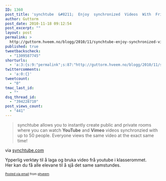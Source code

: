 ```yaml
---
ID: 1360
post_title: 'synchtube  &#8211;  Enjoy  synchronized  Videos  With  Friends'
author: Guttorm
post_date: 2010-11-18 09:12:54
post_excerpt: ""
layout: post
permalink: >
  http://guttorm.hveem.no/blogg/2010/11/synchtube-enjoy-synchronized-videos-with-friends/
published: true
tweetbackscheck:
  - "1309587745"
shorturls:
  - 'a:3:{s:9:"permalink";s:87:"http://guttorm.hveem.no/blogg/2010/11/synchtube-enjoy-synchronized-videos-with-friends/";s:7:"tinyurl";s:26:"http://tinyurl.com/5tvs2ut";s:4:"isgd";s:19:"http://is.gd/XALTvG";}'
twittercomments:
  - 'a:0:{}'
tweetcount:
  - "0"
tmac_last_id:
  - ""
dsq_thread_id:
  - "394228710"
post_views_count:
  - "441"
---
```

<div class='posterous_autopost'><div class="posterous_bookmarklet_entry"> <blockquote class="posterous_long_quote">synchtube allows you to instantly create public and private rooms where you can watch <b>YouTube</b> and <b>Vimeo</b> videos synchronzied with up to 50 people. Everyone views the same video at the exact same time!</blockquote>    <div class="posterous_quote_citation">via <a href="http://www.synchtube.com/">synchtube.com</a></div> <p>Ypperlig verktøy til å laga og bruka video frå youtube i klasserommet.  <br />Her kan du få alle elevane til å sjå det same samstundes.</p></div>      <p style="font-size: 10px;">  <a href="http://posterous.com">Posted via email</a>   from <a href="http://ghveem.posterous.com/synchtube-enjoy-synchronized-videos-with-frie">ghveem</a>  </p>  </div>